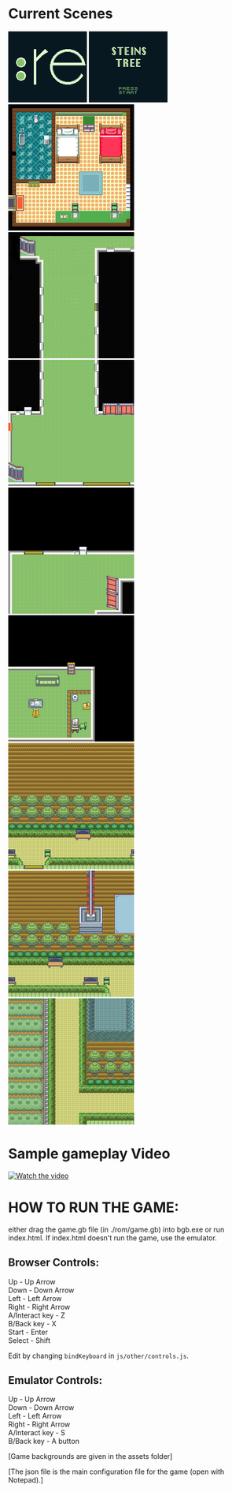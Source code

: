 # Current Scenes

![logo](./assets/backgrounds/logo.png)
![titlescreen](./assets/backgrounds/titlescreen.png)
![embellished B7-10](./assets/backgrounds/B7-10.png)
![B7-gallery, partially reverting to gameboy colour scheme](./assets/backgrounds/B7.png)
![B7 entrance](./assets/backgrounds/B7-entrance.png)
![B7-back](./assets/backgrounds/B7-back.png)
![B7-lounge](./assets/backgrounds/B7-lounge.png)
![B7-back-exit](./assets/backgrounds/B7-back-exit.png)
![B7-back-exit-right](./assets/backgrounds/B7-back-exit-right.png)
![B7-lounge](./assets/backgrounds/B7-back-left.png)


# Sample gameplay Video

[![Watch the video](https://i.imgur.com/qD7zxI0.jpg)](https://youtu.be/ao587hBJDpk)

# HOW TO RUN THE GAME: 

either drag the game.gb file (in ./rom/game.gb) into bgb.exe or run index.html. If index.html doesn't run the game, use the emulator.


## Browser Controls:

Up - Up Arrow  
Down - Down Arrow  
Left - Left Arrow  
Right - Right Arrow  
A/Interact key - Z  
B/Back key - X  
Start - Enter  
Select - Shift  

Edit by changing `bindKeyboard` in `js/other/controls.js`.


## Emulator Controls:

Up - Up Arrow  
Down - Down Arrow  
Left - Left Arrow  
Right - Right Arrow  
A/Interact key - S  
B/Back key - A button  


[Game backgrounds are given in the assets folder]


[The json file is the main configuration file for the game (open with Notepad).]

